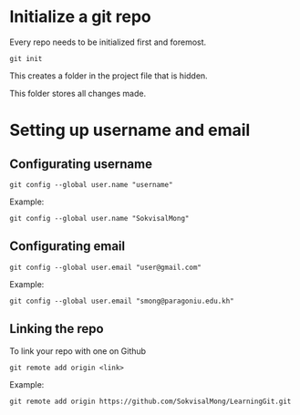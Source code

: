 # Initialize a git repo

Every repo needs to be initialized first and foremost.

`git init`

This creates a folder in the project file that is hidden.

This folder stores all changes made.

# Setting up username and email

## Configurating username

`git config --global user.name "username"`

Example: 

`git config --global user.name "SokvisalMong"`

## Configurating email

`git config --global user.email "user@gmail.com"`

Example: 

`git config --global user.email "smong@paragoniu.edu.kh"`

## Linking the repo

To link your repo with one on Github

`git remote add origin <link>`

Example: 

`git remote add origin https://github.com/SokvisalMong/LearningGit.git`